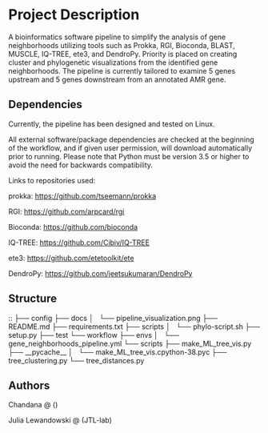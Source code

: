
<h1> Project Description </h1>
A bioinformatics software pipeline to simplify the analysis of gene neighborhoods utilizing tools such as Prokka, RGI, Bioconda, BLAST, MUSCLE, IQ-TREE, ete3, and DendroPy. Priority is placed on creating cluster and phylogenetic visualizations from the identified gene neighborhoods. The pipeline is currently tailored to examine 5 genes upstream and 5 genes downstream from an annotated AMR gene.

<h2> Dependencies </h2>
Currently, the pipeline has been designed and tested on Linux.


All external software/package dependencies are checked at the beginning of the workflow, and if given user permission, will download automatically prior to running. Please note that Python must be version 3.5 or higher to avoid the need for backwards compatibility.

Links to repositories used:

prokka: https://github.com/tseemann/prokka

RGI: https://github.com/arpcard/rgi

Bioconda: https://github.com/bioconda

IQ-TREE: https://github.com/Cibiv/IQ-TREE

ete3: https://github.com/etetoolkit/ete

DendroPy: https://github.com/jeetsukumaran/DendroPy

<h2> Structure </h2> 
::
├── config
├── docs
│   └── pipeline_visualization.png
├── README.md
├── requirements.txt
├── scripts
│   └── phylo-script.sh
├── setup.py
├── test
└── workflow
    ├── envs
    │   └── gene_neighborhoods_pipeline.yml
    └── scripts
        ├── make_ML_tree_vis.py
        ├── __pycache__
        │   └── make_ML_tree_vis.cpython-38.pyc
        ├── tree_clustering.py
        └── tree_distances.py

<h2> Authors </h2>
Chandana @ ()

Julia Lewandowski @ (JTL-lab)
